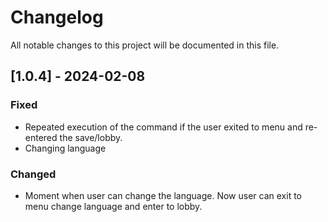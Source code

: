 # Changelog

All notable changes to this project will be documented in this file.

## [1.0.4] - 2024-02-08

### Fixed

- Repeated execution of the command if the user exited to menu and re-entered the save/lobby.
- Changing language

### Changed

- Moment when user can change the language. Now user can exit to menu change language and enter to lobby.